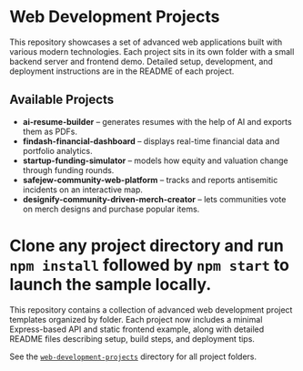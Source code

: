 # Web Development Projects

This repository showcases a set of advanced web applications built with various modern technologies. Each project sits in its own folder with a small backend server and frontend demo. Detailed setup, development, and deployment instructions are in the README of each project.

## Available Projects

- **ai-resume-builder** – generates resumes with the help of AI and exports them as PDFs.
- **findash-financial-dashboard** – displays real-time financial data and portfolio analytics.
- **startup-funding-simulator** – models how equity and valuation change through funding rounds.
- **safejew-community-web-platform** – tracks and reports antisemitic incidents on an interactive map.
- **designify-community-driven-merch-creator** – lets communities vote on merch designs and purchase popular items.

Clone any project directory and run `npm install` followed by `npm start` to launch the sample locally.
=======
This repository contains a collection of advanced web development project templates organized by folder. Each project now includes a minimal Express-based API and static frontend example, along with detailed README files describing setup, build steps, and deployment tips.

See the [`web-development-projects`](./web-development-projects) directory for all project folders.
